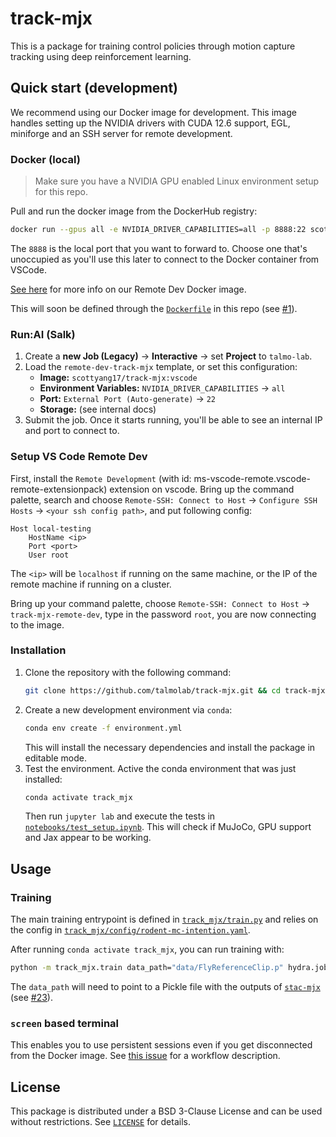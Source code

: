 # track-mjx

This is a package for training control policies through motion capture tracking using deep reinforcement learning.

## Quick start (development)

We recommend using our Docker image for development. This image handles setting up the NVIDIA drivers with CUDA 12.6 support, EGL, miniforge and an SSH server for remote development.

### Docker (local)

> Make sure you have a NVIDIA GPU enabled Linux environment setup for this repo.

<!-- Need to re-test the docker system locally in Linux/Windows -->

Pull and run the docker image from the DockerHub registry:

```bash
docker run --gpus all -e NVIDIA_DRIVER_CAPABILITIES=all -p 8888:22 scottyang17/track-mjx:vscode
```

The `8888` is the local port that you want to forward to. Choose one that's unoccupied as you'll use this later to connect to the Docker container from VSCode.

[See
here](https://github.com/talmolab/internal-dockerfiles/tree/3245903ec48b633ae205eeab0583d6413c32530b/remote-dev)
for more info on our Remote Dev Docker image.

This will soon be defined through the [`Dockerfile`](Dockerfile) in this repo (see [#1](https://github.com/talmolab/track-mjx/issues/1)).


### Run:AI (Salk)

1. Create a **new Job (Legacy)** → **Interactive** → set **Project** to `talmo-lab`.
2. Load the `remote-dev-track-mjx` template, or set this configuration:
    - **Image:** `scottyang17/track-mjx:vscode`
    - **Environment Variables:** `NVIDIA_DRIVER_CAPABILITIES` → `all`
    - **Port:** `External Port (Auto-generate)` → `22`
    - **Storage:** (see internal docs)
3. Submit the job. Once it starts running, you'll be able to see an internal IP and port to connect to.


### Setup VS Code Remote Dev

First, install the `Remote Development` (with id: ms-vscode-remote.vscode-remote-extensionpack) extension on vscode. Bring up the command palette, search and choose `Remote-SSH: Connect to Host` -> `Configure SSH Hosts` -> `<your ssh config path>`, and put following config:

```
Host local-testing
    HostName <ip>
    Port <port>
    User root
```

The `<ip>` will be `localhost` if running on the same machine, or the IP of the remote machine if running on a cluster.

Bring up your command palette, choose `Remote-SSH: Connect to Host` -> `track-mjx-remote-dev`, type in the password `root`, you are now connecting to the image.


### Installation

1. Clone the repository with the following command:
    ```bash
    git clone https://github.com/talmolab/track-mjx.git && cd track-mjx
    ```
2. Create a new development environment via `conda`:
    ```bash
    conda env create -f environment.yml
    ```
    This will install the necessary dependencies and install the package in editable mode.
3. Test the environment.
    Active the conda environment that was just installed:
    ```bash
    conda activate track_mjx
    ```
    Then run `jupyter lab` and execute the tests in [`notebooks/test_setup.ipynb`](notebooks/test_setup.ipynb). This will check if MuJoCo, GPU support and Jax appear to be working.


## Usage

### Training

The main training entrypoint is defined in [`track_mjx/train.py`](track_mjx/train.py) and relies on the config in [`track_mjx/config/rodent-mc-intention.yaml`](track_mjx/config/rodent-mc-intention.yaml).

After running `conda activate track_mjx`, you can run training with:

```bash
python -m track_mjx.train data_path="data/FlyReferenceClip.p" hydra.job.config_name="fly-mc-intention"
```

The `data_path` will need to point to a Pickle file with the outputs of [`stac-mjx`](https://github.com/talmolab/stac-mjx) (see [#23](https://github.com/talmolab/track-mjx/issues/23)).


### `screen` based terminal

This enables you to use persistent sessions even if you get disconnected from the Docker image. See [this issue](https://github.com/talmolab/track-mjx/issues/8#issuecomment-2469376476) for a workflow description.


## License
This package is distributed under a BSD 3-Clause License and can be used without
restrictions. See [`LICENSE`](https://github.com/talmolab/track-mjx/blob/main/LICENSE) for details.